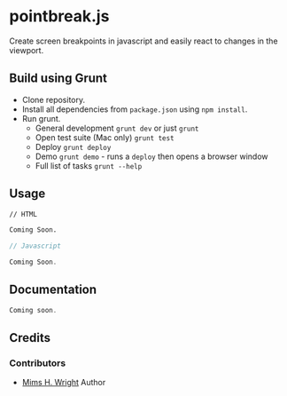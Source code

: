 pointbreak.js
===============================

Create screen breakpoints in javascript and easily react to changes in the viewport.

## Build using Grunt

- Clone repository.
- Install all dependencies from `package.json` using `npm install`.
- Run grunt.
	- General development `grunt dev` or just `grunt`
	- Open test suite (Mac only) `grunt test`
	- Deploy `grunt deploy`
	- Demo `grunt demo` - runs a `deploy` then opens a browser window
	- Full list of tasks `grunt --help`

## Usage

```html
// HTML

Coming Soon.
```

```javascript
// Javascript

Coming Soon.
```

## Documentation

```javascript
Coming soon.
```

## Credits

### Contributors

- [Mims H. Wright](http://github.com/mimshwright)	Author
